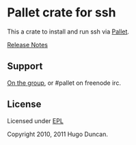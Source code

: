 # Pallet crate for ssh

This a crate to install and run ssh via [Pallet](http://pallet.github.com/pallet).

[Release Notes](https://github.com/pallet/ssh-crate/blob/master/ReleaseNotes.md)

## Support

[On the group](http://groups.google.com/group/pallet-clj), or #pallet on freenode irc.

## License

Licensed under [EPL](http://www.eclipse.org/legal/epl-v10.html)

Copyright 2010, 2011 Hugo Duncan.
